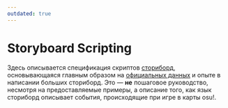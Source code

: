 ```yaml
---
outdated: true
---
```



Storyboard Scripting
======================

Здесь описывается спецификация скриптов [сториборд](/wiki/Storyboards), основывающаяся главным образом на [официальных данных](http://osu.ppy.sh/forum/p/12468) и опыте в написании больших сториборд. Это — **не** пошаговое руководство, несмотря на предоставляемые примеры, а описание того, как язык сториборд описывает события, происходящие при игре в карты osu!.
